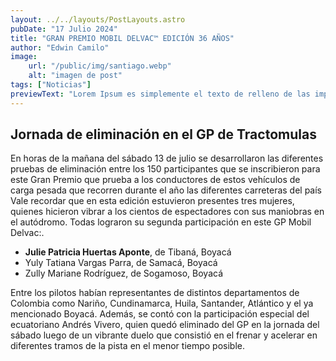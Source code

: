 ```yaml
---
layout: ../../layouts/PostLayouts.astro
pubDate: "17 Julio 2024"
title: "GRAN PREMIO MOBIL DELVAC™ EDICIÓN 36 AÑOS"
author: "Edwin Camilo"
image:
    url: "/public/img/santiago.webp"
    alt: "imagen de post"
tags: ["Noticias"]
previewText: "Lorem Ipsum es simplemente el texto de relleno de las imprentas y archivos de texto. Lorem Ipsum ha sido el texto de relleno estándar de las industrias desde el año 1500, cuando un impresor"
---
```


## <span class="title-blog">Jornada de eliminación en el GP de Tractomulas <span>

<span class="text-blog"> En horas de la mañana del sábado 13 de julio se desarrollaron las diferentes pruebas de eliminación entre los 150 participantes que se inscribieron para este Gran Premio que prueba a los conductores de estos vehículos de carga pesada que recorren durante el año las diferentes carreteras del país <br>
Vale recordar que en esta edición estuvieron presentes tres mujeres, quienes hicieron vibrar a los cientos de espectadores con sus maniobras en el autódromo. Todas lograron su segunda participación en este GP Mobil Delvac:.<span>


<span class="text-blog flex flex-col my-8">
 <ul>
    <li><strong>Julie Patricia Huertas Aponte</strong>, de Tibaná, Boyacá</li>
    <li>Yuly Tatiana Vargas Parra, de Samacá, Boyacá</li>
    <li>Zully Mariane Rodríguez, de Sogamoso, Boyacá</li>
 </ul>

<span>

<span class="text-blog flex flex-col my-8">
Entre los pilotos habían representantes de distintos departamentos de Colombia como Nariño, Cundinamarca, Huila, Santander, Atlántico y el ya mencionado Boyacá. Además, se contó con la participación especial del ecuatoriano Andrés Vivero, quien quedó eliminado del GP en la jornada del sábado luego de un vibrante duelo que consistió en el frenar y acelerar en diferentes tramos de la pista en el menor tiempo posible.
    
<span>
